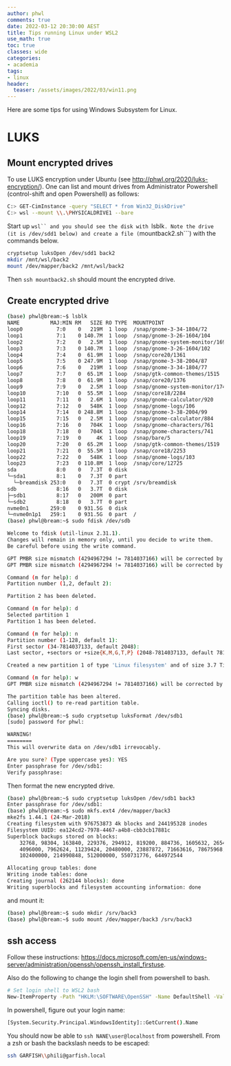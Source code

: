 ```yaml
---
author: phwl
comments: true
date: 2022-03-12 20:30:00 AEST
title: Tips running Linux under WSL2
use_math: true
toc: true
classes: wide
categories:
- academia
tags:
- linux
header:
  teaser: /assets/images/2022/03/win11.png
---
```


Here are some tips for using Windows Subsystem for Linux.

# LUKS
## Mount encrypted drives
To use LUKS encryption under Ubuntu (see <http://phwl.org/2020/luks-encryption/>).
One can list and mount drives from Administrator Powershell (control-shift and open Powershell) as follows:
```bash
C:> GET-CimInstance -query "SELECT * from Win32_DiskDrive"
C:> wsl --mount \\.\PHYSICALDRIVE1 --bare
```

Start up ```wsl`` and you should see the disk with ```lsblk```. Note the
drive (it is /dev/sdd1 below) and create a file (```mountback2.sh```)
with the commands below.
```bash
cryptsetup luksOpen /dev/sdd1 back2
mkdir /mnt/wsl/back2
mount /dev/mapper/back2 /mnt/wsl/back2
```
Then ```ssh mountback2.sh``` should mount the encrypted drive.

## Create encrypted drive
```bash
(base) phwl@bream:~$ lsblk
NAME          MAJ:MIN RM   SIZE RO TYPE  MOUNTPOINT
loop0           7:0    0   219M  1 loop  /snap/gnome-3-34-1804/72
loop1           7:1    0 140.7M  1 loop  /snap/gnome-3-26-1604/104
loop2           7:2    0   2.5M  1 loop  /snap/gnome-system-monitor/169
loop3           7:3    0 140.7M  1 loop  /snap/gnome-3-26-1604/102
loop4           7:4    0  61.9M  1 loop  /snap/core20/1361
loop5           7:5    0 247.9M  1 loop  /snap/gnome-3-38-2004/87
loop6           7:6    0   219M  1 loop  /snap/gnome-3-34-1804/77
loop7           7:7    0  65.1M  1 loop  /snap/gtk-common-themes/1515
loop8           7:8    0  61.9M  1 loop  /snap/core20/1376
loop9           7:9    0   2.5M  1 loop  /snap/gnome-system-monitor/174
loop10          7:10   0  55.5M  1 loop  /snap/core18/2284
loop11          7:11   0   2.6M  1 loop  /snap/gnome-calculator/920
loop12          7:12   0   548K  1 loop  /snap/gnome-logs/106
loop14          7:14   0 248.8M  1 loop  /snap/gnome-3-38-2004/99
loop15          7:15   0   2.5M  1 loop  /snap/gnome-calculator/884
loop16          7:16   0   704K  1 loop  /snap/gnome-characters/761
loop18          7:18   0   704K  1 loop  /snap/gnome-characters/741
loop19          7:19   0     4K  1 loop  /snap/bare/5
loop20          7:20   0  65.2M  1 loop  /snap/gtk-common-themes/1519
loop21          7:21   0  55.5M  1 loop  /snap/core18/2253
loop22          7:22   0   548K  1 loop  /snap/gnome-logs/103
loop23          7:23   0 110.8M  1 loop  /snap/core/12725
sda             8:0    0   7.3T  0 disk  
└─sda1          8:1    0   7.3T  0 part  
  └─breamdisk 253:0    0   7.3T  0 crypt /srv/breamdisk
sdb             8:16   0   3.7T  0 disk  
├─sdb1          8:17   0   200M  0 part  
└─sdb2          8:18   0   3.7T  0 part  
nvme0n1       259:0    0 931.5G  0 disk  
└─nvme0n1p1   259:1    0 931.5G  0 part  /
(base) phwl@bream:~$ sudo fdisk /dev/sdb

Welcome to fdisk (util-linux 2.31.1).
Changes will remain in memory only, until you decide to write them.
Be careful before using the write command.

GPT PMBR size mismatch (4294967294 != 7814037166) will be corrected by w(rite).
GPT PMBR size mismatch (4294967294 != 7814037166) will be corrected by w(rite).

Command (m for help): d
Partition number (1,2, default 2): 

Partition 2 has been deleted.

Command (m for help): d
Selected partition 1
Partition 1 has been deleted.

Command (m for help): n
Partition number (1-128, default 1): 
First sector (34-7814037133, default 2048): 
Last sector, +sectors or +size{K,M,G,T,P} (2048-7814037133, default 7814037133): 

Created a new partition 1 of type 'Linux filesystem' and of size 3.7 TiB.

Command (m for help): w
GPT PMBR size mismatch (4294967294 != 7814037166) will be corrected by w(rite).

The partition table has been altered.
Calling ioctl() to re-read partition table.
Syncing disks.
(base) phwl@bream:~$ sudo cryptsetup luksFormat /dev/sdb1
[sudo] password for phwl: 

WARNING!
========
This will overwrite data on /dev/sdb1 irrevocably.

Are you sure? (Type uppercase yes): YES
Enter passphrase for /dev/sdb1: 
Verify passphrase: 
```

Then format the new encrypted drive.
```bash
(base) phwl@bream:~$ sudo cryptsetup luksOpen /dev/sdb1 back3
Enter passphrase for /dev/sdb1: 
(base) phwl@bream:~$ sudo mkfs.ext4 /dev/mapper/back3
mke2fs 1.44.1 (24-Mar-2018)
Creating filesystem with 976753873 4k blocks and 244195328 inodes
Filesystem UUID: ea124cd2-7978-4467-a4b8-cbb3cb17881c
Superblock backups stored on blocks: 
	32768, 98304, 163840, 229376, 294912, 819200, 884736, 1605632, 2654208, 
	4096000, 7962624, 11239424, 20480000, 23887872, 71663616, 78675968, 
	102400000, 214990848, 512000000, 550731776, 644972544

Allocating group tables: done                            
Writing inode tables: done                            
Creating journal (262144 blocks): done
Writing superblocks and filesystem accounting information: done    
```

and mount it:
```bash
(base) phwl@bream:~$ sudo mkdir /srv/back3
(base) phwl@bream:~$ sudo mount /dev/mapper/back3 /srv/back3
```

## ssh access
Follow these instructions: <https://docs.microsoft.com/en-us/windows-server/administration/openssh/openssh_install_firstuse>.

Also do the following to change the login shell from powershell to bash.

```bash
# Set login shell to WSL2 bash
New-ItemProperty -Path "HKLM:\SOFTWARE\OpenSSH" -Name DefaultShell -Value "C:\WINDOWS\System32\bash.exe" -PropertyType String -Force

```

In powershell, figure out your login name:
```bash
[System.Security.Principal.WindowsIdentity]::GetCurrent().Name
```

You should now be able to ```ssh NANE\user@localhost``` from powershell.
From a zsh or bash the backslash needs to be escaped:
```bash
ssh GARFISH\\phili@garfish.local
```
